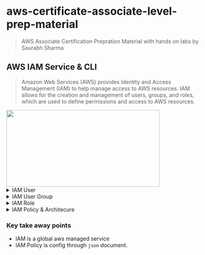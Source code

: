 # aws-certificate-associate-level-prep-material

> AWS Associate Certification Prepration Material with hands on labs by Saurabh Sharma

## AWS IAM Service & CLI
> Amazon Web Services (AWS) provides Identity and Access Management (IAM) to help manage access to AWS resources. IAM allows for the creation and management of users, groups, and roles, which are used to define permissions and access to AWS resources.
<img src="https://miro.medium.com/v2/resize:fit:4800/format:webp/1*-eXJpf5Mv02F4FXkiWpgfA.png" width="400" height="200">
<details><summary> IAM User</summary>
<p>IAM User

An IAM user is an entity within an AWS account that has specific permissions to access AWS resources. An IAM user can be an individual, a service, or an application that requires access to resources within an AWS account. Each IAM user has a unique set of credentials that consist of an access key and a secret access key. IAM users can be granted permissions to access specific resources or services within an AWS account.<br />
    </p>
</details>

<details><summary> IAM User Group</summary>
<p>
An IAM user group is a collection of IAM users that have similar permissions and access requirements. User groups simplify access management and reduce the administrative overhead required to grant permissions to individual IAM users. Users can be added or removed from a user group, and the permissions associated with the user group will apply to all users within that group.</p>
</details>
<details>
  <summary>IAM Role</summary>
 <p>An IAM role is an AWS identity that is used to grant permissions to trusted entities, such as AWS services or applications, to access AWS resources. A role is not associated with a specific user or group but is instead assumed by entities that require access to AWS resources. This allows for granular control over permissions and access to AWS resources without requiring the creation of a new IAM user.
  </p>
</details>

<details>
  <summary>IAM Policy & Architecure</summary>
  <img src="https://docs.aws.amazon.com/images/IAM/latest/UserGuide/images/intro-diagram%20_policies_800.png" width="800" height="450" />
  
  <p>IAM permissions are the rules that define what an IAM user, group, or role can or cannot do within an AWS account. Permissions are based on policies, which are JSON documents that define a set of permissions and actions that are allowed or denied. AWS provides a set of predefined policies that can be used to grant permissions to users, groups, and roles. Custom policies can also be created to define specific permissions and access requirements.

```json
  {
  "Version": "2012-10-17",
  "Statement": {
    "Effect": "Allow",
    "Action": "dynamodb:*",
    "Resource": "arn:aws:dynamodb:us-east-2:123456789012:table/Books"
  }
}
```
 - Version: policy language version, always include “2012–10–17”
Statement: allows or denies access to certain APIs so it consists of
- Effect: whether the statement allows or denied access (Allow/ Deny)
- Action or Operation: is defined by a service, and includes things that you can do to a resource, such as viewing, creating, editing, and deleting that resource. For example, IAM supports approximately 40 actions for a user resource,
Resources: user, group, role, policy, and identity provider objects that are stored in IAM. As with other AWS services, you can add, edit, and remove resources from IAM
    
  </p>
</details>

### Key take away points
 - IAM is a global aws managed service
 - IAM Policy is config through `json` document.

